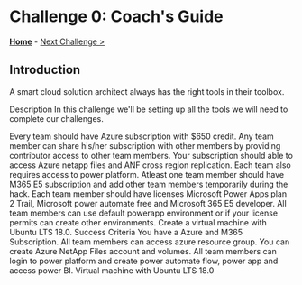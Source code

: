 # Challenge 0: Coach's Guide

**[Home](README.md)** - [Next Challenge >]()

## Introduction
A smart cloud solution architect always has the right tools in their toolbox.

Description
In this challenge we'll be setting up all the tools we will need to complete our challenges.

Every team should have Azure subscription with $650 credit. Any team member can share his/her subscription with other members by providing contributor access to other team members.
Your subscription should able to access Azure netapp files and ANF cross region replication.
Each team also requires access to power platform. Atleast one team member should have M365 E5 subscription and add other team members temporarily during the hack. Each team member should have licenses Microsoft Power Apps plan 2 Trail, Microsoft power automate free and Microsoft 365 E5 developer.
All team members can use default powerapp environment or if your license permits can create other environments.
Create a virtual machine with Ubuntu LTS 18.0.
Success Criteria
You have a Azure and M365 Subscription.
All team members can access azure resource group.
You can create Azure NetApp Files account and volumes.
All team members can login to power platform and create power automate flow, power app and access power BI.
Virtual machine with Ubuntu LTS 18.0



